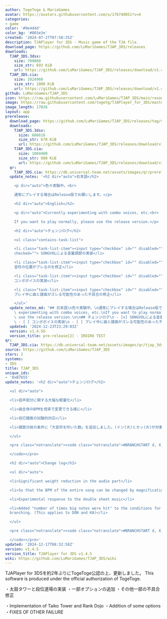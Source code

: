 ```yaml
---
author: TogeToge & MarioGames
avatar: https://avatars.githubusercontent.com/u/176740851?v=4
categories:
- game
color: '#9e4d4d'
color_bg: '#803e3e'
created: '2024-07-27T07:58:35Z'
description: TJAPlayer for 3DS - Music game of the TJA file.
download_page: https://github.com/LuMariGames/TJAP_3DS/releases
downloads:
  TJAP_3DS.3dsx:
    size: 709860
    size_str: 693 KiB
    url: https://github.com/LuMariGames/TJAP_3DS/releases/download/v1.4.5/TJAP_3DS.3dsx
  TJAP_3DS.cia:
    size: 1024960
    size_str: 1000 KiB
    url: https://github.com/LuMariGames/TJAP_3DS/releases/download/v1.4.5/TJAP_3DS.cia
github: LuMariGames/TJAP_3DS
icon: https://raw.githubusercontent.com/LuMariGames/TJAP_3DS/main/resource/icon.png
image: https://raw.githubusercontent.com/togetg/TJAPlayer_for_3DS/master/resource/banner.png
image_length: 17026
layout: app
prerelease:
  download_page: https://github.com/LuMariGames/TJAP_3DS/releases/tag/v1.4.5O
  downloads:
    TJAP_3DS.3dsx:
      size: 686616
      size_str: 670 KiB
      url: https://github.com/LuMariGames/TJAP_3DS/releases/download/v1.4.5O/TJAP_3DS.3dsx
    TJAP_3DS.cia:
      size: 1004480
      size_str: 980 KiB
      url: https://github.com/LuMariGames/TJAP_3DS/releases/download/v1.4.5O/TJAP_3DS.cia
  qr:
    TJAP_3DS.cia: https://db.universal-team.net/assets/images/qr/prerelease/tjap_3ds-cia.png
  update_notes: '<h2 dir="auto">日本語</h2>

    <p dir="auto">色々実験中。<br>

    通常にプレイする場合はRelease版でお願いします。</p>

    <h2 dir="auto">English</h2>

    <p dir="auto">Currently experimenting with combo voices, etc.<br>

    If you want to play normally, please use the release version.</p>

    <h2 dir="auto">チェンジログ</h2>

    <ul class="contains-task-list">

    <li class="task-list-item"><input type="checkbox" id="" disabled="" class="task-list-item-checkbox"
    checked=""> SONGVOLによる音量調節の実装</li>

    <li class="task-list-item"><input type="checkbox" id="" disabled="" class="task-list-item-checkbox">
    音符の位置がブレるのを修正</li>

    <li class="task-list-item"><input type="checkbox" id="" disabled="" class="task-list-item-checkbox">
    コンボボイスの実装</li>

    <li class="task-list-item"><input type="checkbox" id="" disabled="" class="task-list-item-checkbox">
    プレイ中に曲と譜面がズレる可能性のあった不具合の修正</li>

    </ul>'
  update_notes_md: "## 日本語\n色々実験中。\n通常にプレイする場合はRelease版でお願いします。\n\n## English\nCurrently\
    \ experimenting with combo voices, etc.\nIf you want to play normally, please\
    \ use the release version.\n\n## チェンジログ\n - [x] SONGVOLによる音量調節の実装\n - [ ] 音符の位置がブレるのを修正\n\
    \ - [ ] コンボボイスの実装\n - [ ] プレイ中に曲と譜面がズレる可能性のあった不具合の修正"
  updated: '2024-12-23T23:29:03Z'
  version: v1.4.5O
  version_title: pre-release[2] - IROIRO TEST
qr:
  TJAP_3DS.cia: https://db.universal-team.net/assets/images/qr/tjap_3ds-cia.png
source: https://github.com/LuMariGames/TJAP_3DS
stars: 2
systems:
- 3DS
title: TJAP_3DS
unique_ids:
- '0xB7655'
update_notes: '<h2 dir="auto">チェンジログ</h2>

  <ul dir="auto">

  <li>音声部分に関する大幅な軽量化</li>

  <li>曲全体のBPMを倍率で変更できる様に</li>

  <li>双打譜面の試験的対応</li>

  <li>譜面分岐の条件に「大音符を叩いた数」を追加しました。(ドン(大)とカッ(大)が対象です)</li>

  </ul>

  <pre class="notranslate"><code class="notranslate">#BRANCHSTART d, X, Y

  </code></pre>

  <h2 dir="auto">Change log</h2>

  <ul dir="auto">

  <li>Significant weight reduction in the audio part</li>

  <li>So that the BPM of the entire song can be changed by magnification</li>

  <li>Experimental response to the double sheet music</li>

  <li>Added "number of times big notes were hit" to the conditions for music score
  branching. (This applies to DON and KA)</li>

  </ul>

  <pre class="notranslate"><code class="notranslate">#BRANCHSTART d, X, Y

  </code></pre>'
updated: '2024-12-17T08:32:50Z'
version: v1.4.5
version_title: TJAPlayer for 3DS v1.4.5
wiki: https://github.com/LuMariGames/TJAP_3DS/wiki
---
```

TJAPlayer for 3DSを約2年ぶりにTogeToge公認の上、更新しました。
This software is produced under the official authorization of TogeToge.

・太鼓タワーと段位道場の実装
・一部オプションの追加
・その他一部の不具合修正

・Implementation of Taiko Tower and Rank Dojo
・Addition of some options
・FIXES OF OTHER FAILURE